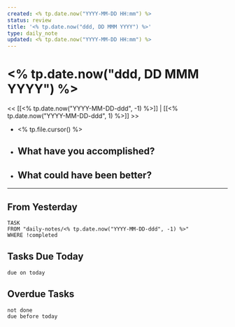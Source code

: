 ```yaml
---
created: <% tp.date.now("YYYY-MM-DD HH:mm") %>
status: review
title: '<% tp.date.now("ddd, DD MMM YYYY") %>'
type: daily_note
updated: <% tp.date.now("YYYY-MM-DD HH:mm") %>
---
```


# <% tp.date.now("ddd, DD MMM YYYY") %>

<< [[<% tp.date.now("YYYY-MM-DD-ddd", -1) %>]] | [[<% tp.date.now("YYYY-MM-DD-ddd", 1) %>]] >>

- <% tp.file.cursor() %>

- What have you accomplished?
	- 

- What could have been better?
	- 

---

## From Yesterday

```dataview
TASK
FROM "daily-notes/<% tp.date.now("YYYY-MM-DD-ddd", -1) %>"
WHERE !completed
```

## Tasks Due Today

```tasks
due on today
```

## Overdue Tasks

```tasks
not done
due before today
```
